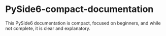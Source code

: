 # PySide6-compact-documentation
This PySide6 documentation is compact, focused on beginners, and while not complete, it is clear and explanatory.
